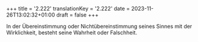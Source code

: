 +++
title = '2.222'
translationKey = '2.222'
date = 2023-11-26T13:02:32+01:00
draft = false
+++

In der Übereinstimmung oder Nichtübereinstimmung seines Sinnes mit der Wirklichkeit, besteht seine Wahrheit oder Falschheit.
